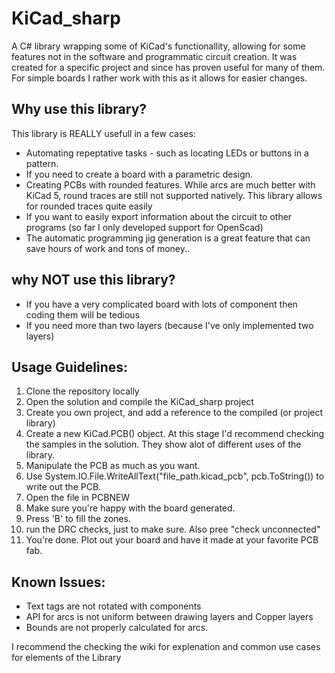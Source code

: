 # KiCad_sharp
A C# library wrapping some of KiCad's functionallity, allowing for some features not in the software and programmatic circuit creation.
It was created for a specific project and since has proven useful for many of them. For simple boards I rather work with this as it allows for easier changes.
## Why use this library?
This library is REALLY usefull in a few cases: 
- Automating repeptative tasks - such as locating LEDs or buttons in a pattern.
- If you need to create a board with a parametric design.
- Creating PCBs with rounded features. While arcs are much better with KiCad 5, round traces are still not supported natively. This library allows for rounded traces quite easily
- If you want to easily export information about the circuit to other programs (so far I only developed support for OpenScad)
- The automatic programming jig generation is a great feature that can save hours of work and tons of money..

## why NOT use this library?
- If you have a very complicated board with lots of component then coding them will be tedious
- If you need more than two layers (because I've only implemented two layers)

## Usage Guidelines:
1. Clone the repository locally
2. Open the solution and compile the KiCad_sharp project
3. Create you own project, and add a reference to the compiled (or project library)
4. Create a new KiCad.PCB() object. 
At this stage I'd recommend checking the samples in the solution. They show alot of different uses of the library.
5. Manipulate the PCB as much as you want.
6. Use System.IO.File.WriteAllText("file_path.kicad_pcb", pcb.ToString()) to write out the PCB.
7. Open the file in PCBNEW
8. Make sure you're happy with the board generated. 
9. Press 'B' to fill the zones. 
10. run the DRC checks, just to make sure. Also pree "check unconnected" 
11. You're done. Plot out your board and have it made at your favorite PCB fab. 

## Known Issues: 
- Text tags are not rotated with components
- API for arcs is not uniform between drawing layers and Copper layers
- Bounds are not properly calculated for arcs.

I recommend the checking the wiki for explenation and common use cases for elements of the Library
